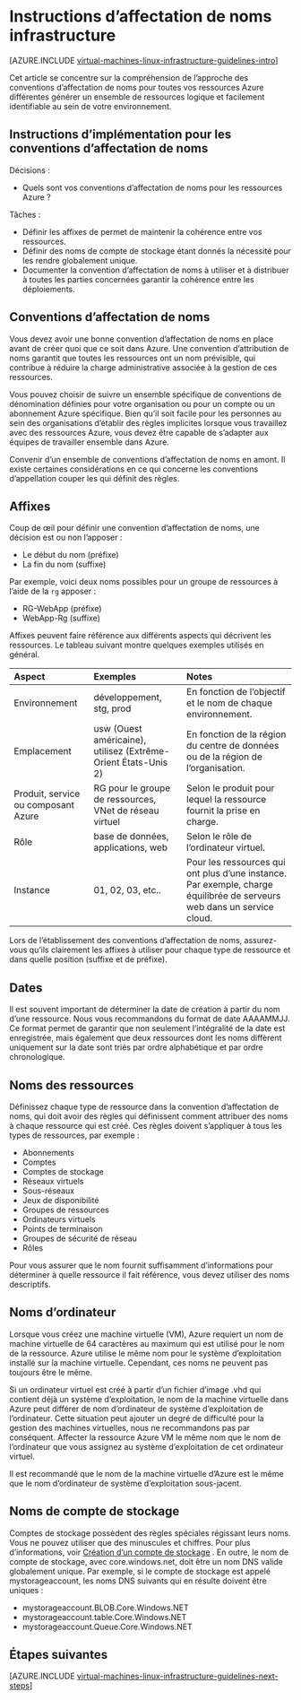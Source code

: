 <properties
    pageTitle="Règles de dénomination des infrastructures | Microsoft Azure"
    description="Obtenir des informations sur les directives de conception et d’implémentation clés d’affectation de noms dans les services d’infrastructure Azure."
    documentationCenter=""
    services="virtual-machines-linux"
    authors="iainfoulds"
    manager="timlt"
    editor=""
    tags="azure-resource-manager"/>

<tags
    ms.service="virtual-machines-linux"
    ms.workload="infrastructure-services"
    ms.tgt_pltfrm="vm-linux"
    ms.devlang="na"
    ms.topic="article"
    ms.date="09/08/2016"
    ms.author="iainfou"/>

# <a name="infrastructure-naming-guidelines"></a>Instructions d’affectation de noms infrastructure

[AZURE.INCLUDE [virtual-machines-linux-infrastructure-guidelines-intro](../../includes/virtual-machines-linux-infrastructure-guidelines-intro.md)] 

Cet article se concentre sur la compréhension de l’approche des conventions d’affectation de noms pour toutes vos ressources Azure différentes générer un ensemble de ressources logique et facilement identifiable au sein de votre environnement.

## <a name="implementation-guidelines-for-naming-conventions"></a>Instructions d’implémentation pour les conventions d’affectation de noms

Décisions :

- Quels sont vos conventions d’affectation de noms pour les ressources Azure ?

Tâches :

- Définir les affixes de permet de maintenir la cohérence entre vos ressources.
- Définir des noms de compte de stockage étant donnés la nécessité pour les rendre globalement unique.
- Documenter la convention d’affectation de noms à utiliser et à distribuer à toutes les parties concernées garantir la cohérence entre les déploiements.

## <a name="naming-conventions"></a>Conventions d’affectation de noms

Vous devez avoir une bonne convention d’affectation de noms en place avant de créer quoi que ce soit dans Azure. Une convention d’attribution de noms garantit que toutes les ressources ont un nom prévisible, qui contribue à réduire la charge administrative associée à la gestion de ces ressources.

Vous pouvez choisir de suivre un ensemble spécifique de conventions de dénomination définies pour votre organisation ou pour un compte ou un abonnement Azure spécifique. Bien qu’il soit facile pour les personnes au sein des organisations d’établir des règles implicites lorsque vous travaillez avec des ressources Azure, vous devez être capable de s’adapter aux équipes de travailler ensemble dans Azure.

Convenir d’un ensemble de conventions d’affectation de noms en amont. Il existe certaines considérations en ce qui concerne les conventions d’appellation couper les qui définit des règles.

## <a name="affixes"></a>Affixes

Coup de œil pour définir une convention d’affectation de noms, une décision est ou non l’apposer :

- Le début du nom (préfixe)
- La fin du nom (suffixe)

Par exemple, voici deux noms possibles pour un groupe de ressources à l’aide de la `rg` apposer :

- RG-WebApp (préfixe)
- WebApp-Rg (suffixe)

Affixes peuvent faire référence aux différents aspects qui décrivent les ressources. Le tableau suivant montre quelques exemples utilisés en général.

| Aspect                               | Exemples                                                               | Notes                                                                                                      |
|:-------------------------------------|:-----------------------------------------------------------------------|:-----------------------------------------------------------------------------------------------------------|
| Environnement                          | développement, stg, prod                                                         | En fonction de l’objectif et le nom de chaque environnement.                                                     |
| Emplacement                             | usw (Ouest américaine), utilisez (Extrême-Orient États-Unis 2)                                         | En fonction de la région du centre de données ou de la région de l’organisation.                               |
| Produit, service ou composant Azure | RG pour le groupe de ressources, VNet de réseau virtuel                        | Selon le produit pour lequel la ressource fournit la prise en charge.                                          |
| Rôle                                 | base de données, applications, web                                                           | Selon le rôle de l’ordinateur virtuel.                                                              |
| Instance                             | 01, 02, 03, etc..                                                       | Pour les ressources qui ont plus d’une instance. Par exemple, charge équilibrée de serveurs web dans un service cloud. |


Lors de l’établissement des conventions d’affectation de noms, assurez-vous qu’ils clairement les affixes à utiliser pour chaque type de ressource et dans quelle position (suffixe et de préfixe).

## <a name="dates"></a>Dates

Il est souvent important de déterminer la date de création à partir du nom d’une ressource. Nous vous recommandons du format de date AAAAMMJJ. Ce format permet de garantir que non seulement l’intégralité de la date est enregistrée, mais également que deux ressources dont les noms diffèrent uniquement sur la date sont triés par ordre alphabétique et par ordre chronologique.

## <a name="naming-resources"></a>Noms des ressources

Définissez chaque type de ressource dans la convention d’affectation de noms, qui doit avoir des règles qui définissent comment attribuer des noms à chaque ressource qui est créé. Ces règles doivent s’appliquer à tous les types de ressources, par exemple :

- Abonnements
- Comptes
- Comptes de stockage
- Réseaux virtuels
- Sous-réseaux
- Jeux de disponibilité
- Groupes de ressources
- Ordinateurs virtuels
- Points de terminaison
- Groupes de sécurité de réseau
- Rôles

Pour vous assurer que le nom fournit suffisamment d’informations pour déterminer à quelle ressource il fait référence, vous devez utiliser des noms descriptifs.

## <a name="computer-names"></a>Noms d’ordinateur

Lorsque vous créez une machine virtuelle (VM), Azure requiert un nom de machine virtuelle de 64 caractères au maximum qui est utilisé pour le nom de la ressource. Azure utilise le même nom pour le système d’exploitation installé sur la machine virtuelle. Cependant, ces noms ne peuvent pas toujours être le même.

Si un ordinateur virtuel est créé à partir d’un fichier d’image .vhd qui contient déjà un système d’exploitation, le nom de la machine virtuelle dans Azure peut différer de nom d’ordinateur de système d’exploitation de l’ordinateur. Cette situation peut ajouter un degré de difficulté pour la gestion des machines virtuelles, nous ne recommandons pas par conséquent. Affecter la ressource Azure VM le même nom que le nom de l’ordinateur que vous assignez au système d’exploitation de cet ordinateur virtuel.

Il est recommandé que le nom de la machine virtuelle d’Azure est le même que le nom d’ordinateur de système d’exploitation sous-jacent.

## <a name="storage-account-names"></a>Noms de compte de stockage

Comptes de stockage possèdent des règles spéciales régissant leurs noms. Vous ne pouvez utiliser que des minuscules et chiffres. Pour plus d’informations, voir [Création d’un compte de stockage](../storage/storage-create-storage-account.md#create-a-storage-account) . En outre, le nom de compte de stockage, avec core.windows.net, doit être un nom DNS valide globalement unique. Par exemple, si le compte de stockage est appelé mystorageaccount, les noms DNS suivants qui en résulte doivent être uniques :

- mystorageaccount.BLOB.Core.Windows.NET
- mystorageaccount.table.Core.Windows.NET
- mystorageaccount.Queue.Core.Windows.NET


## <a name="next-steps"></a>Étapes suivantes
[AZURE.INCLUDE [virtual-machines-linux-infrastructure-guidelines-next-steps](../../includes/virtual-machines-linux-infrastructure-guidelines-next-steps.md)] 